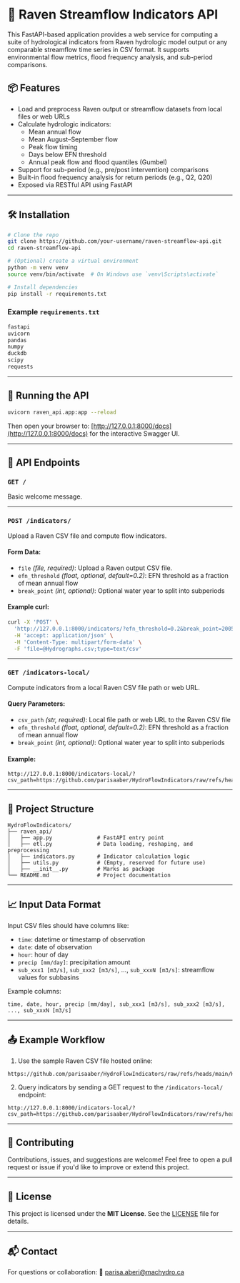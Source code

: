 # 🌊 Raven Streamflow Indicators API

This FastAPI-based application provides a web service for computing a suite of hydrological indicators from Raven hydrologic model output or any comparable streamflow time series in CSV format. It supports environmental flow metrics, flood frequency analysis, and sub-period comparisons.

## 📦 Features

- Load and preprocess Raven output or streamflow datasets from local files or web URLs
- Calculate hydrologic indicators:
  - Mean annual flow
  - Mean August–September flow
  - Peak flow timing
  - Days below EFN threshold
  - Annual peak flow and flood quantiles (Gumbel)
- Support for sub-period (e.g., pre/post intervention) comparisons
- Built-in flood frequency analysis for return periods (e.g., Q2, Q20)
- Exposed via RESTful API using FastAPI

---

## 🛠 Installation

```bash
# Clone the repo
git clone https://github.com/your-username/raven-streamflow-api.git
cd raven-streamflow-api

# (Optional) create a virtual environment
python -m venv venv
source venv/bin/activate  # On Windows use `venv\Scripts\activate`

# Install dependencies
pip install -r requirements.txt
````

### Example `requirements.txt`

```txt
fastapi
uvicorn
pandas
numpy
duckdb
scipy
requests
```

---

## 🚀 Running the API

```bash
uvicorn raven_api.app:app --reload
```

Then open your browser to:
[http://127.0.0.1:8000/docs](http://127.0.0.1:8000/docs) for the interactive Swagger UI.

---

## 🔌 API Endpoints

### `GET /`

Basic welcome message.

---

### `POST /indicators/`

Upload a Raven CSV file and compute flow indicators.

#### Form Data:

* `file` *(file, required)*: Upload a Raven output CSV file.
* `efn_threshold` *(float, optional, default=0.2)*: EFN threshold as a fraction of mean annual flow
* `break_point` *(int, optional)*: Optional water year to split into subperiods

#### Example curl:

```bash
curl -X 'POST' \
  'http://127.0.0.1:8000/indicators/?efn_threshold=0.2&break_point=2005' \
  -H 'accept: application/json' \
  -H 'Content-Type: multipart/form-data' \
  -F 'file=@Hydrographs.csv;type=text/csv'
```

---

### `GET /indicators-local/`

Compute indicators from a local Raven CSV file path or web URL.

#### Query Parameters:

* `csv_path` *(str, required)*: Local file path or web URL to the Raven CSV file
* `efn_threshold` *(float, optional, default=0.2)*: EFN threshold as a fraction of mean annual flow
* `break_point` *(int, optional)*: Optional water year to split into subperiods

#### Example:

```
http://127.0.0.1:8000/indicators-local/?csv_path=https://github.com/parisaaber/HydroFlowIndicators/raw/refs/heads/main/Hydrographs.csv&efn_threshold=0.2&break_point=2005
```

---

## 📂 Project Structure

```text
HydroFlowIndicators/
├── raven_api/
│   ├── app.py              # FastAPI entry point
│   ├── etl.py              # Data loading, reshaping, and preprocessing
│   ├── indicators.py       # Indicator calculation logic
│   ├── utils.py            # (Empty, reserved for future use)
│   ├── __init__.py         # Marks as package
└── README.md               # Project documentation
```

---

## 📈 Input Data Format

Input CSV files should have columns like:

* `time`: datetime or timestamp of observation
* `date`: date of observation
* `hour`: hour of day
* `precip [mm/day]`: precipitation amount
* `sub_xxx1 [m3/s]`, `sub_xxx2 [m3/s]`, ..., `sub_xxxN [m3/s]`: streamflow values for subbasins

Example columns:

```
time, date, hour, precip [mm/day], sub_xxx1 [m3/s], sub_xxx2 [m3/s], ..., sub_xxxN [m3/s]
```

---

## 📤 Example Workflow

1. Use the sample Raven CSV file hosted online:

```
https://github.com/parisaaber/HydroFlowIndicators/raw/refs/heads/main/Hydrographs.csv
```

2. Query indicators by sending a GET request to the `/indicators-local/` endpoint:

```
http://127.0.0.1:8000/indicators-local/?csv_path=https://github.com/parisaaber/HydroFlowIndicators/raw/refs/heads/main/Hydrographs.csv&efn_threshold=0.2&break_point=2005
```

---

## 🤝 Contributing

Contributions, issues, and suggestions are welcome! Feel free to open a pull request or issue if you'd like to improve or extend this project.

---

## 🪪 License

This project is licensed under the **MIT License**. See the [LICENSE](LICENSE) file for details.

---

## 📬 Contact

For questions or collaboration:
📧 [parisa.aberi@machydro.ca](mailto:parisa.aberi@machydro.ca)
